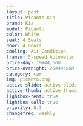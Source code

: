 ```yaml
---
layout: post
title: Picanto Kia
brand: Kia
model: Picanto
color: White
seat: 4 Seats
door: 4 Doors
cooling: Air Condition
transm: 5-speed Automatic
price-day: 1&#44;500
price-ovrnight: 2&#44;000
category: car
img: picanto.png
active-slide: active-slide
active-thumb: active-thumb
lightbox-rent: true
lightbox-call: true
priority: 0.7
changefreq: weekly
---
```

